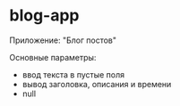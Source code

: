 # blog-app
Приложение: "Блог постов"

Основные параметры: 
- ввод текста в пустые поля
- вывод заголовка, описания и времени
- null
